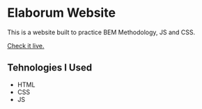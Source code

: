 # Elaborum Website

This is a website built to practice BEM Methodology, JS and CSS.

<a href="https://nicorozo.github.io//">Check it live.</a>

<h2>Tehnologies I Used</h2>
<ul>
  <li>HTML</li>
  <li>CSS</li>
  <li>JS</li>
</ul>
